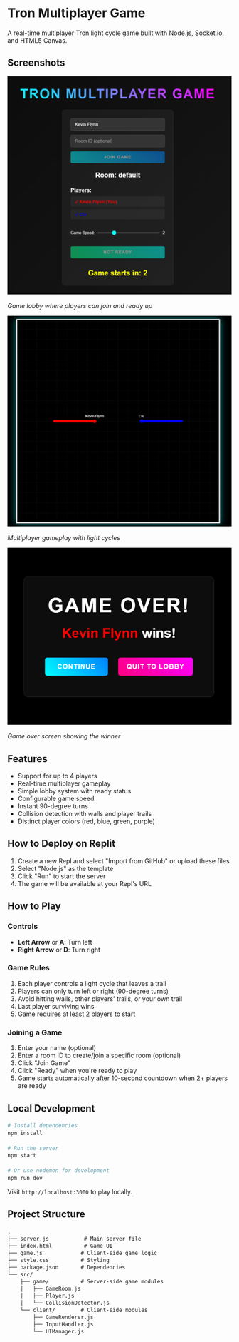 # Tron Multiplayer Game

A real-time multiplayer Tron light cycle game built with Node.js, Socket.io, and HTML5 Canvas.

## Screenshots

<img src="screenshots/lobby.png" alt="Lobby" width="600">

*Game lobby where players can join and ready up*

<img src="screenshots/gaemplay.png" alt="Gameplay" width="600">

*Multiplayer gameplay with light cycles*

<img src="screenshots/game-over.png" alt="Game Over" width="600">

*Game over screen showing the winner*

## Features
- Support for up to 4 players
- Real-time multiplayer gameplay
- Simple lobby system with ready status
- Configurable game speed
- Instant 90-degree turns
- Collision detection with walls and player trails
- Distinct player colors (red, blue, green, purple)

## How to Deploy on Replit

1. Create a new Repl and select "Import from GitHub" or upload these files
2. Select "Node.js" as the template
3. Click "Run" to start the server
4. The game will be available at your Repl's URL

## How to Play

### Controls
- **Left Arrow** or **A**: Turn left
- **Right Arrow** or **D**: Turn right

### Game Rules
1. Each player controls a light cycle that leaves a trail
2. Players can only turn left or right (90-degree turns)
3. Avoid hitting walls, other players' trails, or your own trail
4. Last player surviving wins
5. Game requires at least 2 players to start

### Joining a Game
1. Enter your name (optional)
2. Enter a room ID to create/join a specific room (optional)
3. Click "Join Game"
4. Click "Ready" when you're ready to play
5. Game starts automatically after 10-second countdown when 2+ players are ready

## Local Development

```bash
# Install dependencies
npm install

# Run the server
npm start

# Or use nodemon for development
npm run dev
```

Visit `http://localhost:3000` to play locally.

## Project Structure

```
.
├── server.js           # Main server file
├── index.html          # Game UI
├── game.js            # Client-side game logic
├── style.css          # Styling
├── package.json       # Dependencies
└── src/
    ├── game/          # Server-side game modules
    │   ├── GameRoom.js
    │   ├── Player.js
    │   └── CollisionDetector.js
    └── client/        # Client-side modules
        ├── GameRenderer.js
        ├── InputHandler.js
        └── UIManager.js
```